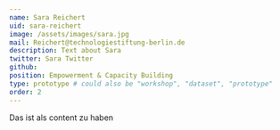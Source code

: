 ```yaml
---
name: Sara Reichert
uid: sara-reichert
image: /assets/images/sara.jpg
mail: Reichert@technologiestiftung-berlin.de
description: Text about Sara
twitter: Sara Twitter
github: 
position: Empowerment & Capacity Building
type: prototype # could also be "workshop", "dataset", "prototype"
order: 2
---
```



Das ist als content zu haben
